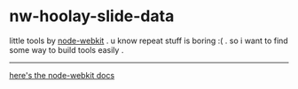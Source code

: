 nw-hoolay-slide-data
====================

little tools by [node-webkit](https://github.com/rogerwang/node-webkit) . u know repeat stuff is boring :( . 
so i want to find some way to build tools easily . 

-------------------

[here's the node-webkit docs](https://github.com/rogerwang/node-webkit/wiki)

